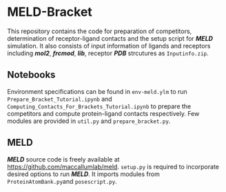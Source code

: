 # MELD-Bracket
This repository contains the code for preparation of competitors, determination of receptor-ligand contacts and the setup script for ***MELD*** simulation. It also consists of input information of ligands and receptors including ***mol2***, ***frcmod***, ***lib***, receptor ***PDB*** strcutures as `Inputinfo.zip`.
## Notebooks
Environment specifications can be found in `env-meld.ylm` to run `Prepare_Bracket_Tutorial.ipynb` and `Computing_Contacts_For_Brackets_Tutorial.ipynb` to prepare the competitors and compute protein-ligand contacts respectively. Few modules are provided in `util.py` and `prepare_bracket.py`.
## MELD
***MELD*** source code is freely available at https://github.com/maccallumlab/meld. `setup.py` is required to incorporate desired options to run ***MELD***. It imports modules from `ProteinAtomBank.py`and `posescript.py`.
